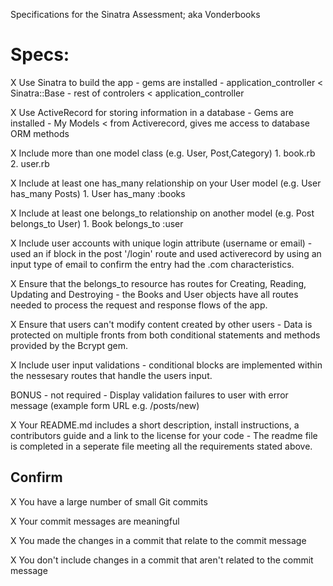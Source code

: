 Specifications for the Sinatra Assessment; aka Vonderbooks

# Specs:

   X   Use Sinatra to build the app
         - gems are installed
         - application_controller < Sinatra::Base
         - rest of controlers < application_controller

   X  Use ActiveRecord for storing information in a database
         - Gems are installed
         - My Models < from Activerecord, gives me access to database ORM methods
 
   X  Include more than one model class (e.g. User, Post,Category)
         1. book.rb
         2. user.rb
 
   X  Include at least one has_many relationship on your User model (e.g. User has_many Posts)
         1. User has_many :books
 
   X  Include at least one belongs_to relationship on another model (e.g. Post belongs_to User)
         1. Book belongs_to :user
 
   X  Include user accounts with unique login attribute (username or email)
         - used an if block in the post '/login' route and used activerecord by using an input type of email to confirm the entry had the .com characteristics.  
 
   X  Ensure that the belongs_to resource has routes for Creating, Reading, Updating and Destroying
         - the Books and User objects have all routes needed to process the request and response flows of the app.
 
   X  Ensure that users can't modify content created by other users
         - Data is protected on multiple fronts from both conditional statements and methods provided by the Bcrypt gem.
 
   X  Include user input validations
         - conditional blocks are implemented within the nessesary routes that handle the users input.
 
   BONUS - not required - Display validation failures to user with error message (example form URL e.g. /posts/new)
 
   X  Your README.md includes a short description, install instructions, a contributors guide and a link to the license for your code
      - The readme file is completed in a seperate file meeting all the requirements stated above.

## Confirm

   X  You have a large number of small Git commits

   X  Your commit messages are meaningful
   
   X  You made the changes in a commit that relate to the commit message
   
   X  You don't include changes in a commit that aren't related to the commit message

